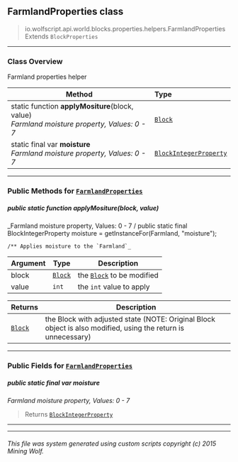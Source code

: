 ## FarmlandProperties __class__

>io.wolfscript.api.world.blocks.properties.helpers.FarmlandProperties
>Extends `BlockProperties`

---

### Class Overview

Farmland properties helper

Method | Type   
--- | :--- 
static function __applyMositure__(block, value) <br> _Farmland moisture property, Values: 0 - 7_ | [`Block`](..\..\Block.md)
static final var __moisture__ <br> _Farmland moisture property, Values: 0 - 7_ | [`BlockIntegerProperty`](..\BlockIntegerProperty.md)



---


### Public Methods for [`FarmlandProperties`](FarmlandProperties.md)

##### <a id='applymositure'></a>public static function __applyMositure__(block, value)

_Farmland moisture property, Values: 0 - 7 /
    public static final BlockIntegerProperty moisture = getInstanceFor(Farmland, "moisture");

    /** Applies moisture to the `Farmland`_

Argument | Type | Description  
--- | --- | --- 
block | [`Block`](..\..\Block.md) | the [`Block`](..\..\Block.md) to be modified
value | `int` | the `int` value to apply

Returns | Description
--- | --- 
[`Block`](..\..\Block.md) | the Block with adjusted state (NOTE: Original Block object is also modified, using the return is unnecessary)


---

### Public Fields for [`FarmlandProperties`](FarmlandProperties.md)

##### <a id='moisture'></a>public static final var __moisture__

_Farmland moisture property, Values: 0 - 7_

>Returns
>  [`BlockIntegerProperty`](..\BlockIntegerProperty.md)

---
---


###### This file was system generated using custom scripts copyright (c) 2015 Mining Wolf.
	

